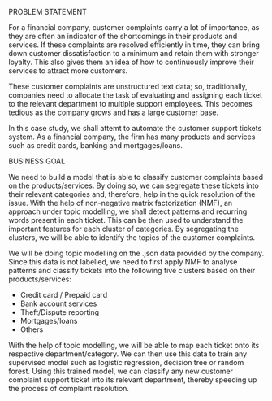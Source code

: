 PROBLEM STATEMENT

For a financial company, customer complaints carry a lot of importance, as they are often an indicator of the shortcomings in their products and services. If these complaints are resolved efficiently in time, they can bring down customer dissatisfaction to a minimum and retain them with stronger loyalty. This also gives them an idea of how to continuously improve their services to attract more customers. 

These customer complaints are unstructured text data; so, traditionally, companies need to allocate the task of evaluating and assigning each ticket to the relevant department to multiple support employees. This becomes tedious as the company grows and has a large customer base.

In this case study, we shall attemt to automate the customer support tickets system. As a financial company, the firm has many products and services such as credit cards, banking and mortgages/loans. 


BUSINESS GOAL

We need to build a model that is able to classify customer complaints based on the products/services. By doing so, we can segregate these tickets into their relevant categories and, therefore, help in the quick resolution of the issue. With the help of non-negative matrix factorization (NMF), an approach under topic modelling, we shall detect patterns and recurring words present in each ticket. This can be then used to understand the important features for each cluster of categories. By segregating the clusters, we will be able to identify the topics of the customer complaints. 

We will be doing topic modelling on the .json data provided by the company. Since this data is not labelled, we need to first apply NMF to analyse patterns and classify tickets into the following five clusters based on their products/services:

 - Credit card / Prepaid card
 - Bank account services
 - Theft/Dispute reporting
 - Mortgages/loans
 - Others 

With the help of topic modelling, we will be able to map each ticket onto its respective department/category. We can then use this data to train any supervised model such as logistic regression, decision tree or random forest. Using this trained model, we can classify any new customer complaint support ticket into its relevant department, thereby speeding up the process of complaint resolution.
